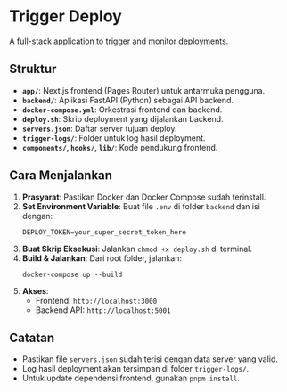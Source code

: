 
# Trigger Deploy

A full-stack application to trigger and monitor deployments.

## Struktur

- **`app/`**: Next.js frontend (Pages Router) untuk antarmuka pengguna.
- **`backend/`**: Aplikasi FastAPI (Python) sebagai API backend.
- **`docker-compose.yml`**: Orkestrasi frontend dan backend.
- **`deploy.sh`**: Skrip deployment yang dijalankan backend.
- **`servers.json`**: Daftar server tujuan deploy.
- **`trigger-logs/`**: Folder untuk log hasil deployment.
- **`components/`, `hooks/`, `lib/`**: Kode pendukung frontend.

## Cara Menjalankan

1. **Prasyarat**: Pastikan Docker dan Docker Compose sudah terinstall.
2. **Set Environment Variable**: Buat file `.env` di folder `backend` dan isi dengan:
   ```
   DEPLOY_TOKEN=your_super_secret_token_here
   ```
3. **Buat Skrip Eksekusi**: Jalankan `chmod +x deploy.sh` di terminal.
4. **Build & Jalankan**: Dari root folder, jalankan:
   ```
   docker-compose up --build
   ```
5. **Akses**:
   - Frontend: `http://localhost:3000`
   - Backend API: `http://localhost:5001`

## Catatan

- Pastikan file `servers.json` sudah terisi dengan data server yang valid.
- Log hasil deployment akan tersimpan di folder `trigger-logs/`.
- Untuk update dependensi frontend, gunakan `pnpm install`.
